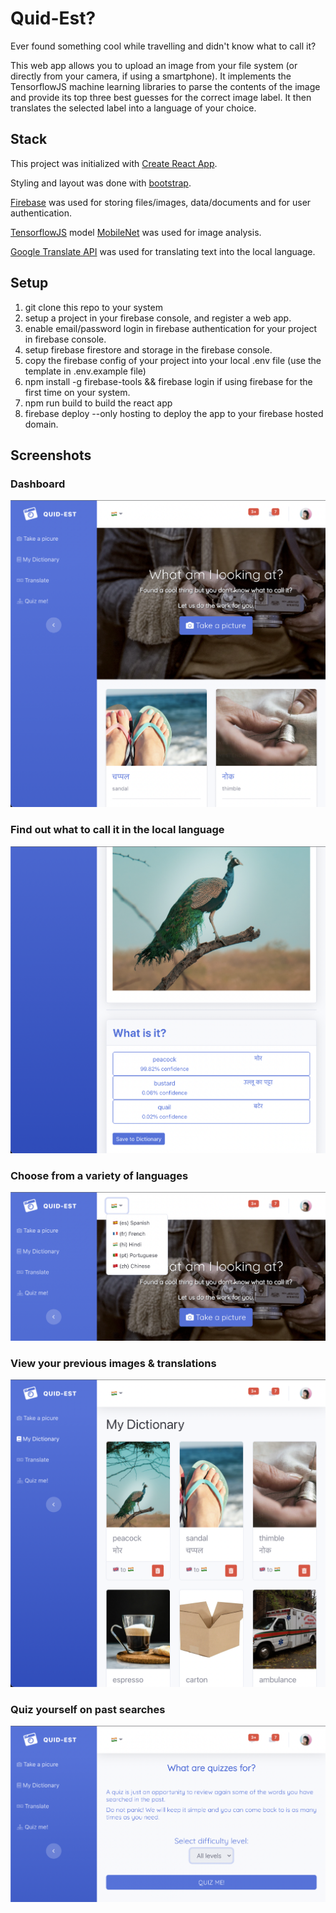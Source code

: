 # Quid-Est?
Ever found something cool while travelling and didn't know what to call it? 

This web app allows you to upload an image from your file system (or directly from your camera, if using a smartphone). It implements the TensorflowJS machine learning libraries to parse the contents of the image and provide its top three best guesses for the correct image label. It then translates the selected label into a language of your choice.

## Stack
This project was initialized with [Create React App](https://github.com/facebook/create-react-app).

Styling and layout was done with [bootstrap](https://getbootstrap.com).

[Firebase](https://firebase.google.com/) was used for storing files/images, data/documents and for user authentication. 

[TensorflowJS](https://www.tensorflow.org/js/) model [MobileNet](https://github.com/tensorflow/tfjs-models/tree/master/mobilenet) was used for image analysis. 

[Google Translate API](https://cloud.google.com/translate) was used for translating text into the local language. 

## Setup
1. git clone this repo to your system
1. setup a project in your firebase console, and register a web app.
1. enable email/password login in firebase authentication for your project in firebase console. 
1. setup firebase firestore and storage in the firebase console. 
1. copy the firebase config of your project into your local .env file (use the template in .env.example file)
1. npm install -g firebase-tools && firebase login if using firebase for the first time on your system.
1. npm run build to build the react app
1. firebase deploy --only hosting to deploy the app to your firebase hosted domain. 

## Screenshots
### Dashboard
![Dashboard](./screenshots/Dashboard.png)
### Find out what to call it in the local language
![Dashboard](./screenshots/WhatIsIt.png)
### Choose from a variety of languages
![Dashboard](./screenshots/Languages.png)
### View your previous images & translations
![Dashboard](./screenshots/History.png)
### Quiz yourself on past searches
![Dashboard](./screenshots/Quiz.png)